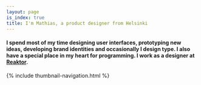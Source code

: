 ```yaml
---
layout: page
is_index: true
title: I'm Mathias, a product designer from Helsinki
---
```


#### I spend most of my time designing user interfaces, prototyping new ideas, developing brand identities and occasionally I design type. I also have a special place in my heart for programming. I work as a designer at [Reaktor](http://reaktor.com).


{% include thumbnail-navigation.html %}